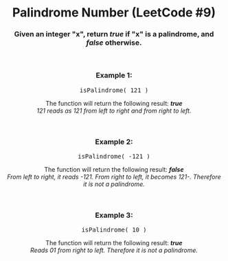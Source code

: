 <div align = "center">

# Palindrome Number (LeetCode #9)

</div>

<div align = "center">

<h3>Given an integer "x", return <em>true</em> if "x" is a palindrome, and <em>false</em> otherwise.</h3>

<br>

<h3>Example 1:</h3>

<pre>isPalindrome(&nbsp;121&nbsp;)</pre>

<p>The function will return the following result: <em><strong>true</strong><br>121 reads as 121 from left to right and from right to left.</em></p>

<br>

<h3>Example 2:</h3>

<pre>isPalindrome(&nbsp;-121&nbsp;)</pre>

<p>The function will return the following result: <em><strong>false</strong><br>From left to right, it reads -121. From right to left, it becomes 121-. Therefore it is not a palindrome.</em></p>

<br>

<h3>Example 3:</h3>

<pre>isPalindrome(&nbsp;10&nbsp;)</pre>

<p>The function will return the following result: <em><strong>true</strong><br>Reads 01 from right to left. Therefore it is not a palindrome.</em></p>

</div>
